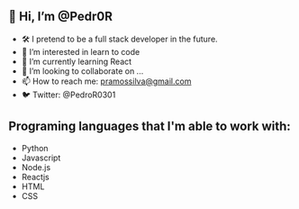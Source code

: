 ## 👋 Hi, I’m @Pedr0R
- 🛠  I pretend to be a full stack developer in the future.
- 👀 I’m interested in learn to code
- 🌱 I’m currently learning React
- 💞️ I’m looking to collaborate on ...
- 📫 How to reach me: pramossilva@gmail.com
- 🐦 Twitter: @PedroR0301

## Programing languages that I'm able to work with:
- Python
- Javascript
- Node.js
- Reactjs
- HTML
- CSS

<!---
Pedr0R/Pedr0R is a ✨ special ✨ repository because its `README.md` (this file) appears on your GitHub profile.
You can click the Preview link to take a look at your changes.
--->
